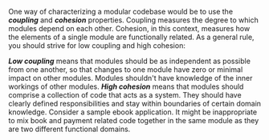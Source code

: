 One way of characterizing a modular codebase would be to use the ***coupling*** and ***cohesion*** properties. Coupling measures the degree to which modules depend on each other. Cohesion, in this context, measures how the elements of a single module are functionally related. As a general rule, you should strive for low coupling and high cohesion:

***Low coupling*** means that modules should be as independent as possible from one another, so that changes to one module have zero or minimal impact on other modules. Modules shouldn't have knowledge of the inner workings of other modules.
***High cohesion*** means that modules should comprise a collection of code that acts as a system. They should have clearly defined responsibilities and stay within boundaries of certain domain knowledge. Consider a sample ebook application. It might be inappropriate to mix book and payment related code together in the same module as they are two different functional domains.
